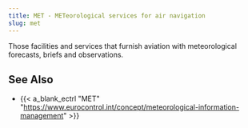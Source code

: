 ```yaml
---
title: MET - METeorological services for air navigation
slug: met
---
```


Those facilities and services that furnish aviation with meteorological
forecasts, briefs and observations.

## See Also

* {{< a_blank_ectrl "MET" "https://www.eurocontrol.int/concept/meteorological-information-management" >}}
